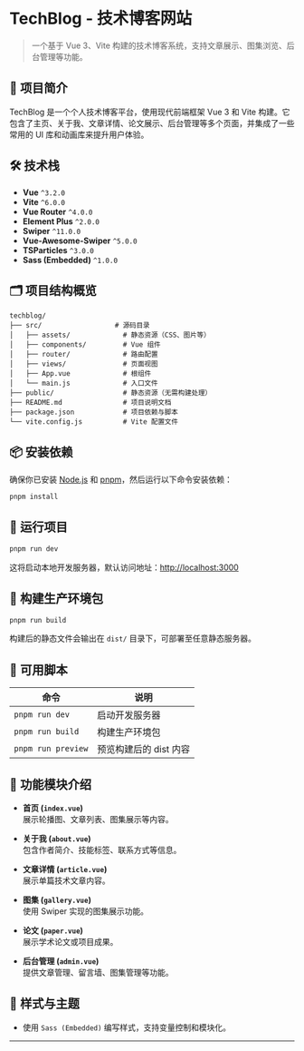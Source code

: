 # TechBlog - 技术博客网站

> 一个基于 Vue 3、Vite 构建的技术博客系统，支持文章展示、图集浏览、后台管理等功能。

## 📌 项目简介

TechBlog 是一个个人技术博客平台，使用现代前端框架 Vue 3 和 Vite 构建。它包含了主页、关于我、文章详情、论文展示、后台管理等多个页面，并集成了一些常用的 UI 库和动画库来提升用户体验。

## 🛠 技术栈

- **Vue** `^3.2.0`
- **Vite** `^6.0.0`
- **Vue Router** `^4.0.0`
- **Element Plus** `^2.0.0`
- **Swiper** `^11.0.0`
- **Vue-Awesome-Swiper** `^5.0.0`
- **TSParticles** `^3.0.0`
- **Sass (Embedded)** `^1.0.0`

## 🗂️ 项目结构概览

```
techblog/
├── src/                  # 源码目录
│   ├── assets/             # 静态资源（CSS、图片等）
│   ├── components/         # Vue 组件
│   ├── router/             # 路由配置
│   ├── views/              # 页面视图
│   ├── App.vue             # 根组件
│   └── main.js             # 入口文件
├── public/                 # 静态资源（无需构建处理）
├── README.md               # 项目说明文档
├── package.json            # 项目依赖与脚本
└── vite.config.js          # Vite 配置文件
```

## 📦 安装依赖

确保你已安装 [Node.js](https://nodejs.org/) 和 [pnpm](https://pnpm.io/zh/)，然后运行以下命令安装依赖：

```bash
pnpm install
```

## 🚀 运行项目

```bash
pnpm run dev
```

这将启动本地开发服务器，默认访问地址：[http://localhost:3000](http://localhost:3000)

## 🧪 构建生产环境包

```bash
pnpm run build
```

构建后的静态文件会输出在 `dist/` 目录下，可部署至任意静态服务器。

## 📡 可用脚本

| 命令           | 说明                         |
|----------------|------------------------------|
| `pnpm run dev` | 启动开发服务器                |
| `pnpm run build` | 构建生产环境包               |
| `pnpm run preview` | 预览构建后的 dist 内容      |

## 📝 功能模块介绍

- **首页 (`index.vue`)**  
  展示轮播图、文章列表、图集展示等内容。
  
- **关于我 (`about.vue`)**  
  包含作者简介、技能标签、联系方式等信息。

- **文章详情 (`article.vue`)**  
  展示单篇技术文章内容。

- **图集 (`gallery.vue`)**  
  使用 Swiper 实现的图集展示功能。

- **论文 (`paper.vue`)**  
  展示学术论文或项目成果。

- **后台管理 (`admin.vue`)**  
  提供文章管理、留言墙、图集管理等功能。

## 💅 样式与主题

- 使用 `Sass (Embedded)` 编写样式，支持变量控制和模块化。

--- 